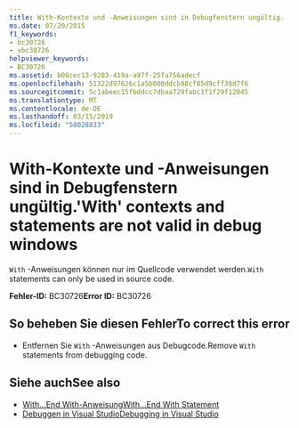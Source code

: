 ```yaml
---
title: With-Kontexte und -Anweisungen sind in Debugfenstern ungültig.
ms.date: 07/20/2015
f1_keywords:
- bc30726
- vbc30726
helpviewer_keywords:
- BC30726
ms.assetid: b08cec13-9283-419a-a97f-25fa756adecf
ms.openlocfilehash: 51322d97626c1a5b000ddcb98cf85d9cff38d7f6
ms.sourcegitcommit: 5c1abeec15fbddcc7dbaa729fabc1f1f29f12045
ms.translationtype: MT
ms.contentlocale: de-DE
ms.lasthandoff: 03/15/2019
ms.locfileid: "58028833"
---
```

# <a name="with-contexts-and-statements-are-not-valid-in-debug-windows"></a><span data-ttu-id="db633-102">With-Kontexte und -Anweisungen sind in Debugfenstern ungültig.</span><span class="sxs-lookup"><span data-stu-id="db633-102">'With' contexts and statements are not valid in debug windows</span></span>
<span data-ttu-id="db633-103">`With` -Anweisungen können nur im Quellcode verwendet werden.</span><span class="sxs-lookup"><span data-stu-id="db633-103">`With` statements can only be used in source code.</span></span>  
  
 <span data-ttu-id="db633-104">**Fehler-ID:** BC30726</span><span class="sxs-lookup"><span data-stu-id="db633-104">**Error ID:** BC30726</span></span>  
  
## <a name="to-correct-this-error"></a><span data-ttu-id="db633-105">So beheben Sie diesen Fehler</span><span class="sxs-lookup"><span data-stu-id="db633-105">To correct this error</span></span>  
  
-   <span data-ttu-id="db633-106">Entfernen Sie `With` -Anweisungen aus Debugcode.</span><span class="sxs-lookup"><span data-stu-id="db633-106">Remove `With` statements from debugging code.</span></span>  
  
## <a name="see-also"></a><span data-ttu-id="db633-107">Siehe auch</span><span class="sxs-lookup"><span data-stu-id="db633-107">See also</span></span>

- [<span data-ttu-id="db633-108">With...End With-Anweisung</span><span class="sxs-lookup"><span data-stu-id="db633-108">With...End With Statement</span></span>](../../visual-basic/language-reference/statements/with-end-with-statement.md)
- [<span data-ttu-id="db633-109">Debuggen in Visual Studio</span><span class="sxs-lookup"><span data-stu-id="db633-109">Debugging in Visual Studio</span></span>](/visualstudio/debugger/debugging-in-visual-studio)
